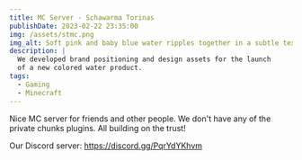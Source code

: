 ```yaml
---
title: MC Server - Schawarma Torinas
publishDate: 2023-02-22 23:35:00
img: /assets/stmc.png
img_alt: Soft pink and baby blue water ripples together in a subtle texture.
description: |
  We developed brand positioning and design assets for the launch
  of a new colored water product.
tags:
  - Gaming
  - Minecraft
---
```


Nice MC server for friends and other people. We don't have any of the private chunks plugins. All building on the trust!

Our Discord server: https://discord.gg/PqrYdYKhvm
